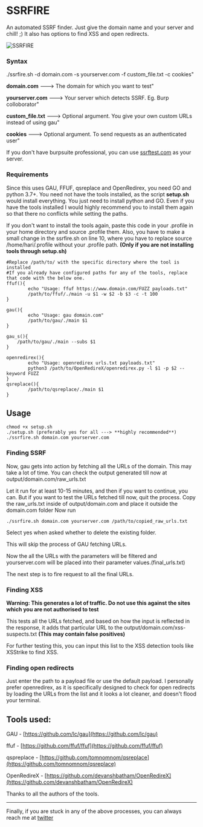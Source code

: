 # SSRFIRE
An automated SSRF finder. Just give the domain name and your server and chill! ;)
It also has options to find XSS and open redirects.

![SSRFIRE](https://github.com/michaelben6/SSRFIRE/blob/master/static/ssrfire.png)

### Syntax 
./ssrfire.sh -d domain.com -s yourserver.com -f custom_file.txt -c cookies"


**domain.com**        --->  The domain for which you want to test"

**yourserver.com**    --->  Your server which detects SSRF. Eg. Burp colloborator"

**custom_file.txt**   --->  Optional argument. You give your own custom URLs instead of using gau"

**cookies**           --->  Optional argument. To send requests as an authenticated user" 


If you don't have burpsuite professional, you can use [ssrftest.com](https://www.ssrftest.com) as your server.

### Requirements
Since this uses GAU, FFUF, qsreplace and OpenRedirex, you need GO and python 3.7+. You need not have the tools installed, as the script **setup.sh** would install everything. 
You just need to install python and GO.
Even if you have the tools installed I would highly recommend you to install them again so that there no conflicts while setting the paths.

If you don't want to install the tools again, paste this code in your .profile in your home directory and source .profile them.
Also, you have to make a small change in the ssrfire.sh on line 10, where you have to replace source /home/hari/.profile without 
your .profile path. **(Only if you are not installing tools through setup.sh)**
```
#Replace /path/to/ with the specific directory where the tool is installed
#If you already have configured paths for any of the tools, replace that code with the below one.
ffuf(){
        echo "Usage: ffuf https://www.domain.com/FUZZ payloads.txt"
        /path/to/ffuf/./main -u $1 -w $2 -b $3 -c -t 100
}

gau(){
        echo "Usage: gau domain.com"
        /path/to/gau/./main $1
}

gau_s(){
	/path/to/gau/./main --subs $1
}

openredirex(){
        echo "Usage: openredirex urls.txt payloads.txt"
        python3 /path/to/OpenRedireX/openredirex.py -l $1 -p $2 --keyword FUZZ
}
qsreplace(){
		/path/to/qsreplace/./main $1
}
```
## Usage
```
chmod +x setup.sh
./setup.sh (preferably yes for all ---> **highly recommended**)
./ssrfire.sh domain.com yourserver.com 
```
### Finding SSRF
Now, gau gets into action by fetching all the URLs of the domain. This may take a lot of time. 
You can check the output generated till now at output/domain.com/raw_urls.txt

Let it run for at least 10-15 minutes, and then if you want to continue, you can.
But if you want to test the URLs fetched till now, quit the process. 
Copy the raw_urls.txt inside of output/domain.com and place it outside the domain.com folder
Now run
```
./ssrfire.sh domain.com yourserver.com /path/to/copied_raw_urls.txt
```
Select yes when asked whether to delete the existing folder.

This will skip the process of GAU fetching URLs.

Now the all the URLs with the parameters will be filtered and yourserver.com will be placed into their parameter values.(final_urls.txt)

The next step is to fire request to all the final URLs. 

### Finding XSS

**Warning: This generates a lot of traffic. Do not use this against the sites which you are not authorised to test**

This tests all the URLs fetched, and based on how the input is reflected in the response, it adds that particular URL to the output/domain.com/xss-suspects.txt **(This may contain false positives)** 

For further testing this, you can input this list to the XSS detection tools like XSStrike to find XSS.

### Finding open redirects

Just enter the path to a payload file or use the default payload.
I personally prefer openredirex, as it is specifically designed to check for open redirects by loading the URLs from the list 
and it looks a lot cleaner, and doesn't flood your terminal.

## Tools used:

GAU - [https://github.com/lc/gau](https://github.com/lc/gau)

ffuf - [https://github.com/ffuf/ffuf](https://github.com/ffuf/ffuf)

qspreplace - [https://github.com/tomnomnom/qsreplace](https://github.com/tomnomnom/qsreplace)

OpenRedireX - [https://github.com/devanshbatham/OpenRedireX](https://github.com/devanshbatham/OpenRedireX)

Thanks to all the authors of the tools.

***
Finally, if you are stuck in any of the above processes, you can always reach me at [twitter](https://twitter.com/michael63385254)


